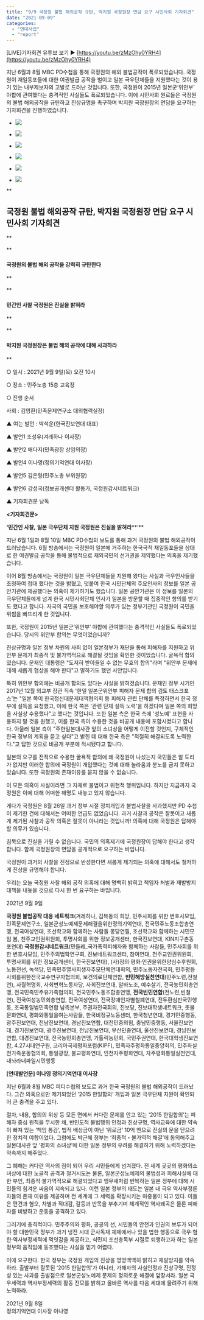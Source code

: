 ```yaml
---
title: "9/9 국정원 불법 해외공작 규탄, 박지원 국정원장 면담 요구 시민사회 기자회견"
date: "2021-09-09"
categories: 
  - "연대사업"
  - "report"
---
```


\[LIVE\]기자회견 유튜브 보기 ▶ [https://youtu.be/zMzOhy0YRH4](https://youtu.be/zMzOhy0YRH4)

지난 6월과 8월 MBC PD수첩을 통해 국정원의 해외 불법공작이 폭로되었습니다. 국정원이 재일동포들에 대한 여권발급 공작을 벌이고 일본 극우단체들을 지원했다는 것이 용기 있는 내부제보자의 고발로 드러난 것입니다. 또한, 국정원이 2015년 일본군‘위안부’ 야합에 관여했다는 충격적인 사실들도 폭로되었습니다. 이에 시민사회 원로들은 국정원의 불법 해외공작을 규탄하고 진상규명을 촉구하며 박지원 국장원장의 면담을 요구하는 기자회견을 진행하였습니다.

- ![](https://womenandwar.net/kr/wp-content/uploads/2021/09/photo_2021-09-09_15-42-10-2-1024x768.jpg)
    
- ![](https://womenandwar.net/kr/wp-content/uploads/2021/09/photo_2021-09-09_15-44-45-2-1024x768.jpg)
    
- ![](https://womenandwar.net/kr/wp-content/uploads/2021/09/photo_2021-09-09_16-27-31-1024x768.jpg)
    
- ![](https://womenandwar.net/kr/wp-content/uploads/2021/09/이사장-연대발언-영상-1-1024x582.jpg)
    
- ![](https://womenandwar.net/kr/wp-content/uploads/2021/09/photo_2021-09-09_15-40-31-2-1024x768.jpg)
    
- ![](https://womenandwar.net/kr/wp-content/uploads/2021/09/photo_2021-09-09_15-43-02-2-1024x768.jpg)
    

**

## 국정원 불법 해외공작 규탄, 박지원 국정원장 면담 요구 시민사회 기자회견

**

**

#### 국정원의 불법 해외 공작을 강력히 규탄한다

**

**

#### 민간인 사찰 국정원은 진실을 밝혀라

**

**

#### 박지원 국정원장은 불법 해외 공작에 대해 사과하라

**

○ 일시 : 2021년 9월 9일(목) 오전 10시

○ 장소 : 민주노총 15층 교육장

○ 진행 순서

사회 : 김영환(민족문제연구소 대외협력실장)

▲ 여는 발언 : 박석운(한국진보연대 대표)

▲ 발언1 조성우(겨레하나 이사장)

▲ 발언2 배다지(민족광장 상임의장)

▲ 발언4 이나영(정의기억연대 이사장)

▲ 발언5 김은형(민주노총 부위원장)

▲ 발언6 강성국(정보공개센터 활동가, 국정원감시네트워크)

▲ 기자회견문 낭독

**<****기자회견문****\>**

**‘****민간인 사찰****,** **일본 극우단체 지원 국정원은 진실을 밝혀라****’**

지난 6월 1일과 8월 10일 MBC PD수첩의 보도를 통해 과거 국정원의 불법 해외공작이 드러났습니다. 6월 방송에서는 국정원이 일본에 거주하는 한국국적 재일동포들을 상대로 한 여권발급 공작을 통해 불법적으로 재외국민의 선거권을 제약했다는 의혹을 제기했습니다.

이어 8월 방송에서는 국정원이 일본 극우단체들을 지원해 왔다는 사실과 극우인사들을 초청하여 접대 했다는 것을 밝혔고, 덧붙여 한국 시민단체의 주요인사의 정보를 일본 공안기관에 제공했다는 의혹이 제기하기도 했습니다. 일본 공안기관은 이 정보를 일본의 극우단체들에게 넘겨 한국 시민사회단체 인사가 일본을 방문할 때 집중적인 항의를 받기도 했다고 합니다. 자국의 국민을 보호해야할 의무가 있는 정부기관인 국정원이 국민을 위험을 빠뜨리게 한 것입니다.

또한, 국정원이 2015년 일본군‘위안부’ 야합에 관여했다는 충격적인 사실들도 폭로되었습니다. 당시의 위안부 합의는 무엇이었습니까?

진상규명과 일본 정부 차원의 사죄 없이 일본정부가 재단을 통해 피해자를 지원하고 위안부 문제가 최종적 및 불가역적으로 해결될 것임을 확인한 것이었습니다. 굴욕적 합의였습니다. 문재인 대통령은 "도저히 받아들일 수 없는 무효의 합의"라며 "위안부 문제에 대해 새롭게 협상을 해야 한다"고 말하기도 했던 사안입니다.

특히 위안부 합의에는 비공개 합의도 있다는 사실을 밝혀졌습니다. 문재인 정부 시기인 2017년 12월 외교부 장관 직속 '한일 일본군위안부 피해자 문제 합의 검토 태스크포스'는 "일본 쪽이 한국정신대문제대책협의회 등 피해자 관련 단체를 특정하면서 한국 정부에 설득을 요청했고, 이에 한국 쪽은 '관련 단체 설득 노력'을 하겠다며 일본 쪽의 희망을 사실상 수용했다"고 했다는 것입니다. 또한 일본 측은 한국 측에 '성노예' 표현을 사용하지 말 것을 원했고, 이를 한국 측이 수용한 것을 비공개 내용에 포함시켰다고 합니다. 아울러 일본 측이 "주한일본대사관 앞의 소녀상을 어떻게 이전할 것인지, 구체적인 한국 정부의 계획을 묻고 싶다"고 밝힌 데 대해 한국 측은 "적절히 해결되도록 노력한다."고 답한 것으로 비공개 부분에 적시됐다고 합니다.

일본의 요구를 전적으로 수용한 굴욕적 합의에 왜 국정원이 나섰는지 국민들은 알 도리가 없지만 이러한 합의에 국정원이 개입했다는 것에 대해 놀라움과 분노를 금치 못하고 있습니다. 또한 국정원의 존재이유를 묻지 않을 수 없습니다.

이 모든 의혹이 사실이라면 그 자체로 불법이고 위헌적 행위입니다. 하지만 지금까지 국정원은 이에 대해 어떠한 해명도 내놓고 있지 않습니다.

게다가 국정원은 8월 26일 과거 정부 시절 정치개입과 불법사찰을 사과했지만 PD 수첩이 제기한 건에 대해서는 어떠한 언급도 없었습니다. 과거 사찰과 공작은 잘못이고 새롭게 제기된 사찰과 공작 의혹은 잘못이 아니라는 것입니까! 의혹에 대해 국정원은 답해야 할 의무가 있습니다.

침묵으로 진실을 가릴 수 없습니다. 국민의 의혹제기에 국정원장이 답해야 한다고 생각합니다. 함께 국정원장의 면담을 공개적으로 요구하는 바입니다.

국정원이 과거의 사찰을 진정으로 반성한다면 새롭게 제기되는 의혹에 대해서도 철저하게 진상을 규명해야 합니다.

우리는 오늘 국정원 사찰 해외 공작 의혹에 대해 명백히 밝히고 책임자 처벌과 재발방지 대책을 내놓을 것으로 다시 한 번 요구하는 바입니다.

2021년 9월 9일

**국정원 불법공작 대응 네트워크**(겨레하나, 김복동의 희망, 민주사회를 위한 변호사모임, 민족문제연구소, 일본군성노예제문제해결을위한정의기억연대, 전국민주노동조합총연맹, 전국여성연대, 조선학교와 함께하는 사람들 몽당연필, 조선학교와 함께하는 시민모임 봄, 천주교인권위원회, 투명사회를 위한 정보공개센터, 한국진보연대, KIN지구촌동포연대) **국정원감시네트워크**(민들레\_국가폭력피해자와 함께하는 사람들, 민주사회를 위한 변호사모임, 민주주의법학연구회, 진보네트워크센터, 참여연대, 천주교인권위원회, 투명사회를 위한 정보공개센터, 한국진보연대), (사)정의·평화·인권을위한양심수후원회, 노동전선, 녹색당, 민족민주열사희생자추모단체연대회의, 민주노동자전국회, 민주평등사회를위한전국교수연구자협의회, 보건의료단체연합, **빈민해방실천연대**(민주노련,전철연), 사월혁명회, 사회변혁노동자당, 사회진보연대, 알바노조, 예수살기, 전국농민회총연맹, 전국민족민주유가족협의회, 전국민주노동조합총연맹, **전국빈민연합**(전노련,빈철연), 전국여성농민회총연합, 전국여성연대, 전국장애인차별철폐연대, 전두환심판국민행동, 조국통일범민족연합 남측본부, 주권자전국회의, 진보당, 진보대학생네트워크, 촛불문화연대, 평화와통일을여는사람들, 한국비정규노동센터, 한국청년연대, 경기민중행동, 광주진보연대, 전남진보연대, 경남진보연합, 대전민중의힘, 충남민중행동, 서울진보연대, 경기진보연대, 광주진보연대, 전남진보연대, 부산민중연대, 울산진보연대, 경남진보연합, 대경진보연대, 전국농민회총연맹, 가톨릭농민회, 국민주권연대, 한국대학생진보연합, 4.27시대연구원, 코리아국제평화포럼(KIPF), 민족자주평화통일중앙회의, 민주화실천가족운동협의회, 통일광장, 불교평화연대, 인천자주평화연대, 자주평화통일실천연대, 내놔라내파일시민행동

**\[연대발언문\] 이나영 정의기억연대 이사장**

지난 6월과 8월 MBC 피디수첩의 보도로 과거 한국 국정원의 불법 해외공작이 드러났다. 그간 의혹으로만 제기되었던 ‘2015 한일합의’ 개입과 일본 극우단체 지원이 확인되어 큰 충격을 주고 있다.

절차, 내용, 합의의 위상 등 모든 면에서 커다란 문제를 안고 있는 ‘2015 한일합의’는 피해자 중심 원칙을 무시한 채, 반인도적 불법행위 인정과 진상규명, 역사교육에 대한 약속이 빠져 있는 ‘책임 통감’, 법적 배상금이 아닌 ‘위로금’ 10억 엔으로 진실의 문을 닫으려한 정치적 야합이었다. 그럼에도 박근혜 정부는 ‘최종적・불가역적 해결’에 동의해주고 일본대사관 앞 ‘평화의 소녀상’에 대한 일본 정부의 우려를 해결하기 위해 노력하겠다는 약속까지 해주었다.

그 폐해는 커다란 역사의 짐이 되어 우리 시민들에게 넘겨졌다. 전 세계 곳곳의 평화의소녀상에 대한 노골적 공격과 철거시도는 물론, 일본군성노예제의 불법성과 피해사실에 대한 부인, 최종적·불가역적으로 해결되었다고 앵무새처럼 반복하는 일본 정부에 대해 시민들의 힘겨운 싸움이 지속되고 있다. 이런 일본 정부의 태도는 일본 내 극우 역사부정론자들의 존재 이유를 제공하며 전 세계에 그 세력을 확장시키는 마중물이 되고 있다. 이들은 편견과 혐오, 차별과 적대감, 갈등과 반목을 부추기며 체계적인 역사왜곡은 물론 피해자를 비방하고 운동을 공격하고 있다.

그러기에 충격적이다. 민주주의와 평화, 공공의 선, 시민들의 안전과 인권의 보루가 되어야 할 대한민국 정부가 과거 냉전 시대 군사독재 체제에서나 있을 법한 행동으로 극우·혐한·역사부정세력에 먹잇감을 제공하고, 식민지 조선총독부 시절로 퇴행하고자 하는 일본 정부의 움직임에 동조했다는 사실을 믿기 어렵다.

이에 요구한다. 한국 정부는 국정원 개입의 진상을 명명백백히 밝히고 재발방지를 약속하라. 출발부터 잘못된 ‘2015 한일합의’가 아니라, 가해자의 사실인정과 진상규명, 진정성 있는 사과를 출발점으로 일본군성노예제 문제의 정의로운 해결에 앞장서라. 일본 극우세력과 역사부정세력의 활동 전모를 밝히고 올바른 역사를 다음 세대에 물려주기 위해 노력하라.

2021년 9월 8일  
정의기억연대 이사장 이나영
